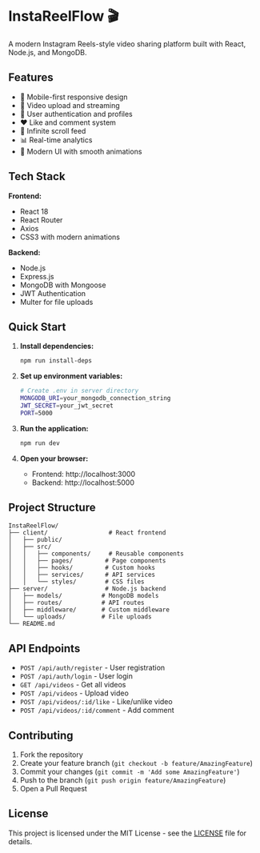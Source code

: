 # InstaReelFlow 🎬

A modern Instagram Reels-style video sharing platform built with React, Node.js, and MongoDB.

## Features

- 📱 Mobile-first responsive design
- 🎥 Video upload and streaming
- 👤 User authentication and profiles
- ❤️ Like and comment system
- 🔄 Infinite scroll feed
- 📊 Real-time analytics
- 🎨 Modern UI with smooth animations

## Tech Stack

**Frontend:**
- React 18
- React Router
- Axios
- CSS3 with modern animations

**Backend:**
- Node.js
- Express.js
- MongoDB with Mongoose
- JWT Authentication
- Multer for file uploads

## Quick Start

1. **Install dependencies:**
   ```bash
   npm run install-deps
   ```

2. **Set up environment variables:**
   ```bash
   # Create .env in server directory
   MONGODB_URI=your_mongodb_connection_string
   JWT_SECRET=your_jwt_secret
   PORT=5000
   ```

3. **Run the application:**
   ```bash
   npm run dev
   ```

4. **Open your browser:**
   - Frontend: http://localhost:3000
   - Backend: http://localhost:5000

## Project Structure

```
InstaReelFlow/
├── client/                 # React frontend
│   ├── public/
│   ├── src/
│   │   ├── components/     # Reusable components
│   │   ├── pages/         # Page components
│   │   ├── hooks/         # Custom hooks
│   │   ├── services/      # API services
│   │   └── styles/        # CSS files
├── server/                # Node.js backend
│   ├── models/           # MongoDB models
│   ├── routes/           # API routes
│   ├── middleware/       # Custom middleware
│   └── uploads/          # File uploads
└── README.md
```

## API Endpoints

- `POST /api/auth/register` - User registration
- `POST /api/auth/login` - User login
- `GET /api/videos` - Get all videos
- `POST /api/videos` - Upload video
- `POST /api/videos/:id/like` - Like/unlike video
- `POST /api/videos/:id/comment` - Add comment

## Contributing

1. Fork the repository
2. Create your feature branch (`git checkout -b feature/AmazingFeature`)
3. Commit your changes (`git commit -m 'Add some AmazingFeature'`)
4. Push to the branch (`git push origin feature/AmazingFeature`)
5. Open a Pull Request

## License

This project is licensed under the MIT License - see the [LICENSE](LICENSE) file for details.